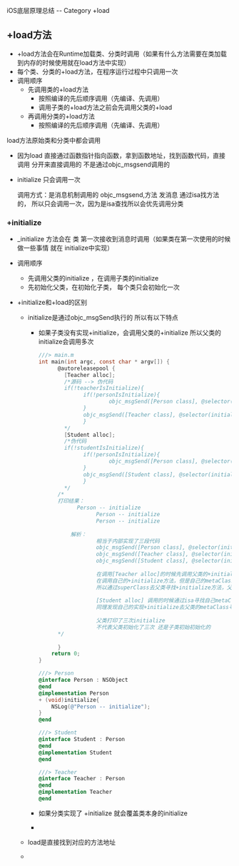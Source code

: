 iOS底层原理总结 -- Category +load

## +load方法

- +load方法会在Runtime加载类、分类时调用（如果有什么方法需要在类加载到内存的时候使用就在load方法中实现）
- 每个类、分类的+load方法，在程序运行过程中只调用一次
- 调用顺序
  - 先调用类的+load方法
    - 按照编译的先后顺序调用（先编译、先调用）
    - 调用子类的+load方法之前会先调用父类的+load
  - 再调用分类的+load方法
    - 按照编译的先后顺序调用（先编译、先调用）

load方法原始类和分类中都会调用

- 因为load 直接通过函数指针指向函数，拿到函数地址，找到函数代码，直接调用  分开来直接调用的 不是通过objc_msgsend调用的

- initialize 只会调用一次

  调用方式：是消息机制调用的  objc_msgsend,方法 发消息 通过isa找方法的， 所以只会调用一次，因为是isa查找所以会优先调用分类

### +initialize

- _initialize 方法会在 类 第一次接收到消息时调用（如果类在第一次使用的时候做一些事情  就在 initialize中实现）
- 调用顺序
  - 先调用父类的initialize ，在调用子类的initialize
  - 先初始化父类，在初始化子类， 每个类只会初始化一次	



- +initialize和+load的区别

  - initialize是通过objc_msgSend执行的 所以有以下特点

    - 如果子类没有实现+initialize，会调用父类的+initialize  所以父类的initialize会调用多次

      ```objective-c
      ///> main.m
      int main(int argc, const char * argv[]) {
      		@autoreleasepool {
              [Teacher alloc];
              /*源码 --> 伪代码
              if(!teacherIsInitialize){
              		if(!personIsInitialize){
      		        		objc_msgSend([Person class], @selector(initialize));
              		}
              		objc_msgSend([Teacher class], @selector(initialize));
      				}
              */
              [Student alloc];
           	  /*伪代码
              if(!studentIsInitialize){
              		if(!personIsInitialize){
      		        		objc_msgSend([Person class], @selector(initialize));
              		}
              		objc_msgSend([Student class], @selector(initialize));
      				}
              */
            /*
            打印结果：
      		      Person -- initialize
      					Person -- initialize
      					Person -- initialize
      					
      			解析： 
      					相当于内部实现了三段代码
      					objc_msgSend([Person class], @selector(initialize));
      					objc_msgSend([Teacher class], @selector(initialize));
      					objc_msgSend([Student class], @selector(initialize));
      						
      					在调用[Teacher alloc]的时候先调用父类的+initialize方法
      					在调用自己的+initialize方法，但是自己的metaClass中没有实现+initialize方法
      					所以通过superClass去父类寻找+initialize方法，父类有则调用父类的
      						
      					[Student alloc] 调用的时候通过isa寻找自己metaClass类中的+initialize方法
      					同理发现自己的实现+initialize去父类的metaClass寻找，父类中有所以调用了父类的。
      						
      					父类打印了三次initialize
      					不代表父类初始化了三次 还是子类初始初始化的
            */
            
      		}
          return 0;
      }
      
      ///> Person
      @interface Person : NSObject
      @end
      @implementation Person
      + (void)initialize{
          NSLog(@"Person -- initialize");
      }
      @end
      
      ///> Student
      @interface Student : Person
      @end
      @implementation Student
      @end
      
      ///> Teacher
      @interface Teacher : Person
      @end
      @implementation Teacher
      @end
      ```

      

    - 如果分类实现了 +initialize 就会覆盖类本身的initialize

    - 

  - load是直接找到对应的方法地址

  - 


